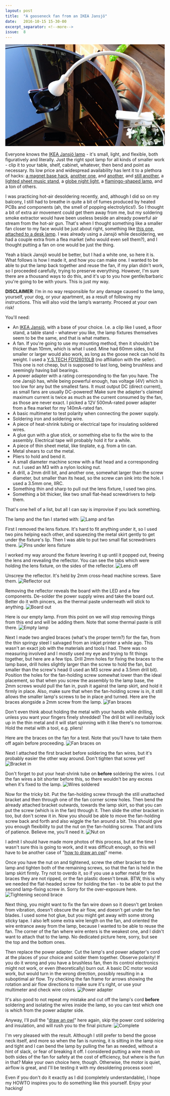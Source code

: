 ```yaml
---
layout: post
title:  "A gooseneck fan from an IKEA Jansjö"
date:   2016-10-15 15-30-00
excerpt_separator: <!--more-->
issue:  8
---
```

![Jansjö fan][jansjö_fan]

Everyone knows the [IKEA Jansjö lamp][ikea_jansjö] - it's small, light, and
flexible, both figuratively and literally. Just the right spot lamp for all
kinds of smaller work - clip it to your table, shelf, cabinet, whatever, then
bend and point as necessary. Its low price and widespread availability has
lent it to a plethora of hacks: [a magnet base hack][magnet_base_hack1],
[another one][magnet_base_hack2], and [another][magnet_base_hack3], and [still
another][magnet_base_hack4], a [lighted sheet music
stand][lighted_sheet_music_stand], a [globe night light][globe_night_light], a
[flamingo-shaped lamp][flamingo_lamp], and a ton of others.

<!--more-->

I was practicing hot-air desoldering recently, and, although I did so on my
balcony, I still had to breathe in quite a bit of fumes produced by heated
PCBs and components (ah, the smell of popping electrolytics!). So I thought a
bit of extra air movement could get them away from me, but my soldering smoke
extractor would have been useless beside an already powerful air stream from
the hot-air gun. That's when I thought something like a smaller fan closer to
my face would be just about right, something like [this one, attached to a
desk lamp][desk_lamp_fan]. I was already using a Jansjö while desoldering, we
had a couple extra from a flea market (who would even sell them?), and I
thought putting a fan on one would be just the thing.

Yeah a black Jansjö would be better, but I had a white one, so here it is.
What follows is how I made it, and how you can make one.  I wanted to be able
to put the lamp back together and reuse the fan, if my plan didn't work, so I
proceeded carefully, trying to preserve everything. However, I'm sure there
are a thousand ways to do this, and it's up to you how gentle/barbaric you're
going to be with yours. This is just my way.

**DISCLAIMER**: I’m in no way responsible for any damage caused to the lamp,
yourself, your dog, or your apartment, as a result of following my
instructions. This will also void the lamp’s warranty. Proceed at your own
risk!

You'll need:
* An [IKEA Jansjö][ikea_jansjö], with a base of your choice. I.e. a clip like
  I used, a floor stand, a table stand - whatever you like, the lamp fixtures
  themselves seem to be the same, and that is what matters.
* A fan. If you're going to use my mounting method, then it shouldn't be
  thicker than 10mm, which is what I used. Mine had 60mm sides, but smaller or
  larger would also work, as long as the goose neck can hold its weight. I
  used a [Y.S.TECH FD126010LB][fan] (no affiliation with the seller). This one
  is not cheap, but is supposed to last long, being brushless and seemingly
  having ball bearings.
* A power adapter with a rating corresponding to the fan you have. The one
  Jansjö has, while being powerful enough, has voltage (4V) which is too low
  for any but the smallest fans. It must output DC (direct current), as small
  fans are usually DC-powered! Make sure the adapter's claimed maximum current
  is twice as much as the current consumed by the fan, as those are never
  exact. I picked a 12V 500mA-rated power adapter from a flea market for my
  140mA-rated fan.
* A basic multimeter to test polarity when connecting the power supply.
* Soldering iron and soldering wire.
* A piece of heat-shrink tubing or electrical tape for insulating soldered
  wires.
* A glue gun with a glue stick, or something else to fix the wire to the
  assembly. Electrical tape will probably hold it for a while.
* A piece of thin sheet metal, like tinplate, e.g. from a tin can.
* Metal shears to cut the metal.
* Pliers to hold and bend it.
* A small diameter machine screw with a flat head and a corresponding nut.
  I used an M3 with a nylon locking nut.
* A drill, a 2mm drill bit, and another one, somewhat larger than the screw
  diameter, but smaller than its head, so the screw can sink into the hole.
  I used a 3.5mm one, IIRC.
* Something thin and sharp to pull out the lens fixture, I used two pins.
* Something a bit thicker, like two small flat-head screwdrivers to help them.

That's one hell of a list, but all I can say is improvise if you lack
something.

The lamp and the fan I started with:
![Lamp and fan][lamp_and_fan_before]

First I removed the lens fixture. It's hard to fit anything under it, so I
used two pins helping each other, and squeezing the metal skirt gently to get
under the fixture's lip. Then I was able to put two small flat screwdrivers
there.
![Pins under lens fixture][under_lens_fixture]

I worked my way around the fixture levering it up until it popped out, freeing
the lens and revealing the reflector. You can see the tabs which were holding
the lens fixture, on the sides of the reflector.
![Lens off][lens_off]

Unscrew the reflector. It's held by 2mm cross-head machine screws. Save them.
![Reflector out][reflector_out]

Removing the reflector reveals the board with the LED and a few components.
De-solder the power supply wires and take the board out. Better do it with
pincers, as the thermal paste underneath will stick to anything.
![Board out][board_out]

Here is our empty lamp. From this point on we will stop removing things from
this end and will be adding them. Note that some thermal paste is still there.
![Empty lamp][empty_lamp]

Next I made two angled braces (what's the proper term?) for the fan, from the
thin springy steel I salvaged from an inkjet printer a while ago. This wasn't
an exact job with the materials and tools I had. There was no measuring
involved and I mostly used my eye and trying to fit things together, but here
are a few tips. Drill 2mm holes for fixing the braces to the lamp base,
drill holes slightly larger than the screw to hold the fan, but smaller than
the screw's head (I used an M3 screw and a 3.5mm drill bit). Position the
holes for the fan-holding screw somewhat lower than the ideal placement, so
that when you screw the assembly to the lamp base, the 2mm screws would pull
the fan in, push it against the lamp skirt, and hold it firmly in place. Also,
make sure that when the fan-holding screw is in, it still allows the smaller
lamp's screws to be in place and turned. Here are the braces alongside a 2mm
screw from the lamp.
![Fan braces][fan_braces]

Don't even think about holding the metal with your hands while drilling,
unless you want your fingers finely shredded! The drill bit will inevitably
lock up in the thin metal and it will start spinning with it like there's no
tomorrow. Hold the metal with a tool, e.g. pliers!

Here are the braces on the fan for a test. Note that you'll have to take them
off again before proceeding.
![Fan braces on][fan_braces_on]

Next I attached the first bracket before soldering the fan wires, but it's
probably easier the other way around. Don't tighten that screw yet!
![Bracket in][bracket_in]

Don't forget to put your heat-shrink tube on **before** soldering the wires.
I cut the fan wires a bit shorter before this, so there wouldn't be any excess
when it's fixed to the lamp.
![Wires soldered][wires_soldered]

Now for the tricky bit. Put the fan-holding screw through the still unattached
bracket and then through one of the fan corner screw holes. Then bend the
already attached bracket outwards, towards the lamp skirt, so that you can put
the screw (which is in the fan) through it. Then slide the other bracket in
too, but don't screw it in. Now you should be able to move the fan-holding
screw back and forth and also wiggle the fan around a bit. This should give
you enough flexibility to put the nut on the fan-holding screw. That and lots
of patience. Believe me, you'll need it.
![Nut on][nut_on]

I admit I should have made more photos of this process, but at the time I
wasn't sure this is going to work, and it was difficult enough, so this will
have to be another case of "[how to draw an owl][how_to_draw_an_owl]" meme.

Once you have the nut on and tightened, screw the other bracket to the lamp
and tighten both of the remaining screws, so that the fan is held in the lamp
skirt firmly. Try not to overdo it, so if you use a softer metal for the
braces they are not ripped, or the fan plastic doesn't break. BTW, this is why
we needed the flat-headed screw for holding the fan - to be able to put the
second lamp-fixing screw in. Sorry for the over-exposure here.
![Tightening second brace][tightening_second_brace]

Next thing, you might want to fix the fan wire down so it doesn't get broken
from vibration, doesn't obscure the air flow, and doesn't get under the fan
blades. I used some hot glue, but you might get away with some strong sticky
tape. I also left some extra wire length on the fan, and oriented the wire
entrance away from the lamp, because I wanted to be able to reuse the fan.
The corner of the fan where wire enters is the weakest one, and I didn't want
to attach that to the lamp. No dedicated picture here, sorry, but see the top
and the bottom ones.

Then replace the power adapter. Cut the lamp's and power adapter's cord at the
places of your choice and solder them together. Observe polarity! If you do it
wrong and you have a brushless fan, then its control electronics might not
work, or even (theoretically) burn out. A basic DC motor would work, but would
turn in the wrong direction, possibly resulting in a suboptimal air flow. Try
checking the fan frame for arrows showing the rotation and air flow directions
to make sure it's right, or use your multimeter and check wire colors.
![Power adapter][power_adapter]

It's also good to not repeat my mistake and cut off the lamp's cord **before**
soldering and isolating the wires inside the lamp, so you can test which one
is which from the power adapter side.

Anyway, I'll pull the "[draw an owl][how_to_draw_an_owl]" here again, skip the
power cord soldering and insulation, and will rush you to the final picture:
![Complete][complete]

I'm very pleased with the result. Although I still prefer to bend the goose
neck itself, and more so when the fan is running, it is sitting in the lamp
nice and tight and I can bend the lamp by pulling the fan as needed, without a
hint of slack, or fear of breaking it off. I considered putting a wire mesh on
both sides of the fan for safety at the cost of efficiency, but where is the
fun in that? Make your own choice here, though. Otherwise, the motor is quiet,
airflow is great, and I'll be testing it with my desoldering process soon!

Even if you don't do it exactly as I did (completely understandable), I hope
my HOWTO inspires you to do something like this yourself. Enjoy your hacking!

[jansjö_lamp]: /assets/2016-10-15-Gooseneck-fan-from-Jansjö/jansjö_lamp.jpg
[ikea_jansjö]: http://www.ikea.com/us/en/catalog/products/20315674/
[magnet_base_hack1]: http://revolutionary-turners.com/attach/RW_LED_Lamp.pdf
[magnet_base_hack2]: https://youtu.be/n6JkUO8AHOQ
[magnet_base_hack3]: https://youtu.be/FPKWRcUgyBg
[magnet_base_hack4]: https://youtu.be/QaSXGQ3bhIo
[lighted_sheet_music_stand]: http://www.instructables.com/id/Lighted-Sheet-Music-Stand/
[globe_night_light]: http://www.instructables.com/id/Kids-Travel-Globe-Night-Light/
[flamingo_lamp]: http://www.instructables.com/id/Flamingo-Lamp/
[desk_lamp_fan]: http://hackaday.com/2016/10/02/a-desk-lamp-solder-fume-extractor/
[jansjö_fan]: /assets/2016-10-15-Gooseneck-fan-from-Jansjö/jansjö_fan.jpg
[fan]: http://www.ebay.com/itm/171929487253
[lamp_and_fan_before]: /assets/2016-10-15-Gooseneck-fan-from-Jansjö/lamp_and_fan_before.jpg
[under_lens_fixture]: /assets/2016-10-15-Gooseneck-fan-from-Jansjö/under_lens_fixture.jpg
[lens_off]: /assets/2016-10-15-Gooseneck-fan-from-Jansjö/lens_off.jpg
[reflector_out]: /assets/2016-10-15-Gooseneck-fan-from-Jansjö/reflector_out.jpg
[board_out]: /assets/2016-10-15-Gooseneck-fan-from-Jansjö/board_out.jpg
[empty_lamp]: /assets/2016-10-15-Gooseneck-fan-from-Jansjö/empty_lamp.jpg
[fan_braces]: /assets/2016-10-15-Gooseneck-fan-from-Jansjö/fan_braces.jpg
[fan_braces_on]: /assets/2016-10-15-Gooseneck-fan-from-Jansjö/fan_braces_on.jpg
[bracket_in]: /assets/2016-10-15-Gooseneck-fan-from-Jansjö/bracket_in.jpg
[wires_soldered]: /assets/2016-10-15-Gooseneck-fan-from-Jansjö/wires_soldered.jpg
[nut_on]: /assets/2016-10-15-Gooseneck-fan-from-Jansjö/nut_on.jpg
[how_to_draw_an_owl]: http://imgur.com/gallery/RadSf
[tightening_second_brace]: /assets/2016-10-15-Gooseneck-fan-from-Jansjö/tightening_second_brace.jpg
[power_adapter]: /assets/2016-10-15-Gooseneck-fan-from-Jansjö/power_adapter.jpg
[complete]: /assets/2016-10-15-Gooseneck-fan-from-Jansjö/complete.jpg
